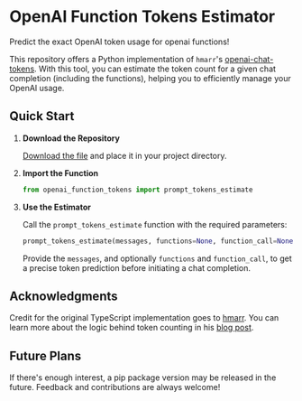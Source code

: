 
# OpenAI Function Tokens Estimator

Predict the exact OpenAI token usage for openai functions!

This repository offers a Python implementation of `hmarr`'s [openai-chat-tokens](https://github.com/hmarr/openai-chat-tokens). With this tool, you can estimate the token count for a given chat completion (including the functions), helping you to efficiently manage your OpenAI usage.


## Quick Start

1. **Download the Repository**
   
   [Download the file](#) and place it in your project directory.
   
2. **Import the Function**

   ```python
   from openai_function_tokens import prompt_tokens_estimate
   ```

3. **Use the Estimator**

   Call the `prompt_tokens_estimate` function with the required parameters:

   ```python
   prompt_tokens_estimate(messages, functions=None, function_call=None)
   ```

   Provide the `messages`, and optionally `functions` and `function_call`, to get a precise token prediction before initiating a chat completion.

## Acknowledgments

Credit for the original TypeScript implementation goes to [hmarr](https://github.com/hmarr). You can learn more about the logic behind token counting in his [blog post](https://hmarr.com/blog/counting-openai-tokens/).

## Future Plans

If there's enough interest, a pip package version may be released in the future. Feedback and contributions are always welcome!
